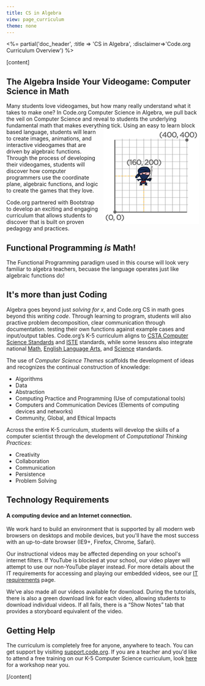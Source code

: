 ```yaml
---
title: CS in Algebra
view: page_curriculum
theme: none
---
```


<%= partial('doc_header', :title => 'CS in Algebra', :disclaimer=>'Code.org Curriculum Overview') %>

[content]
## The Algebra Inside Your Videogame: Computer Science in Math

Many students love videogames, but how many really understand what it takes to make one? In Code.org Computer Science in Algebra, we pull back the veil on Computer Science and reveal to students the underlying fundamental math that makes everything tick.
<img src="coordinate_plane.png" style="float:right; padding: 0 0 10px 10px; max-width: 250px;"/>
Using an easy to learn block based language, students will learn to create images, animations, and interactive videogames that are driven by algebraic functions. Through the process of developing their videogames, students will discover how computer programmers use the coordinate plane, algebraic functions, and logic to create the games that they love.

Code.org partnered with Bootstrap to develop an exciting and engaging curriculum that allows students to discover that is built on proven pedagogy and practices.

## Functional Programming _is_ Math!

The Functional Programming paradigm used in this course will look very familiar to algebra teachers, becuase the language operates just like algebraic functions do!

## It's more than just Coding

Algebra goes beyond just _solving for x_, and Code.org CS in math goes beyond this _writing code_. Through learning to program, students will also practive problem decomposition, clear communication through documentation. testing their own functions against example cases and input/output tables.
Code.org’s K-5 curriculum aligns to [CSTA Computer Science Standards](http://csta.acm.org/Curriculum/sub/K12Standards.html) and [ISTE](http://www.iste.org/STANDARDS) standards, while some lessons also integrate national [Math](http://www.corestandards.org/Math/), [English Language Arts](http://www.corestandards.org/ELA-Literacy/), and [Science](http://www.nextgenscience.org/next-generation-science-standards) standards.


The use of *Computer Science Themes* scaffolds the development of ideas and recognizes the continual construction of knowledge:

- Algorithms
- Data
- Abstraction
- Computing Practice and Programming (Use of computational tools)
- Computers and Communication Devices (Elements of computing devices and networks)
- Community, Global, and Ethical Impacts

Across the entire K-5 curriculum, students will develop the skills of a computer scientist through the development of *Computational Thinking Practices*:

- Creativity
- Collaboration
- Communication
- Persistence
- Problem Solving

## Technology Requirements

#### A computing device and an Internet connection. 
We work hard to build an environment that is supported by all modern web browsers on desktops and mobile devices, but you'll have the most success with an up-to-date browser (IE9+, Firefox, Chrome, Safari). 

Our instructional videos may be affected depending on your school's internet filters. If YouTube is blocked at your school, our video player will attempt to use our non-YouTube player instead. For more details about the IT requirements for accessing and playing our embedded videos, see our [IT requirements](http://code.org/educate/it) page.

We’ve also made all our videos available for download. During the tutorials, there is also a green download link for each video, allowing students to download individual videos. If all fails, there is a “Show Notes” tab that provides a storyboard equivalent of the video.



## Getting Help

The curriculum is completely free for anyone, anywhere to teach. You can get support by visiting [support.code.org](http://support.code.org). If you are a teacher and you'd like to attend a free training on our K-5 Computer Science curriculum, look [here](http://code.org/k5) for a workshop near you.

[/content]


<link rel="stylesheet" type="text/css" href="../morestyle.css"/>